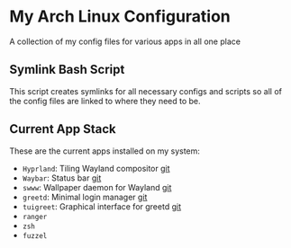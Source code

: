# My Arch Linux Configuration
A collection of my config files for various apps in all one place

## Symlink Bash Script
This script creates symlinks for all necessary configs and scripts so all of the config files are linked to where they need to be. 

## Current App Stack
These are the current apps installed on my system:

- `Hyprland`: Tiling Wayland compositor [git](https://github.com/hyprwm/Hyprland) 
- `Waybar`: Status bar [git](https://github.com/Alexays/Waybar)
- `swww`: Wallpaper daemon for Wayland [git](https://github.com/Horus645/swww)
- `greetd`: Minimal login manager [git](https://github.com/kennylevinsen/greetd)
- `tuigreet`: Graphical interface for greetd [git](https://github.com/apognu/tuigreet)
- `ranger`
- `zsh`
- `fuzzel`
